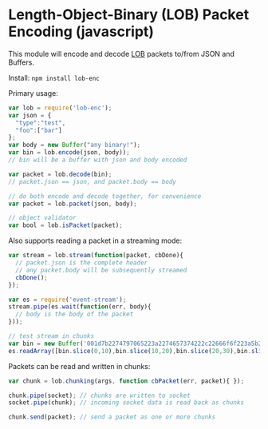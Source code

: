 # Length-Object-Binary (LOB) Packet Encoding (javascript)

This module will encode and decode [LOB](https://github.com/telehash/telehash.org/tree/master/v3/lob) packets to/from JSON and Buffers.

Install: `npm install lob-enc`

Primary usage:

```js
var lob = require('lob-enc');
var json = {
  "type":"test",
  "foo":["bar"]
};
var body = new Buffer("any binary!");
var bin = lob.encode(json, body));
// bin will be a buffer with json and body encoded

var packet = lob.decode(bin);
// packet.json == json, and packet.body == body

// do both encode and decode together, for convenience
var packet = lob.packet(json, body);

// object validator
var bool = lob.isPacket(packet);
```

Also supports reading a packet in a streaming mode:

````js
var stream = lob.stream(function(packet, cbDone){
  // packet.json is the complete header
  // any packet.body will be subsequently streamed
  cbDone();
});

var es = require('event-stream');
stream.pipe(es.wait(function(err, body){
  // body is the body of the packet
}));

// test stream in chunks
var bin = new Buffer('001d7b2274797065223a2274657374222c22666f6f223a5b22626172225d7d616e792062696e61727921','hex');
es.readArray([bin.slice(0,10),bin.slice(10,20),bin.slice(20,30),bin.slice(30)]).pipe(stream);
````

Packets can be read and written in chunks:

````js
var chunk = lob.chunking(args, function cbPacket(err, packet){ });

chunk.pipe(socket); // chunks are written to socket
socket.pipe(chunk); // incoming socket data is read back as chunks

chunk.send(packet); // send a packet as one or more chunks
````